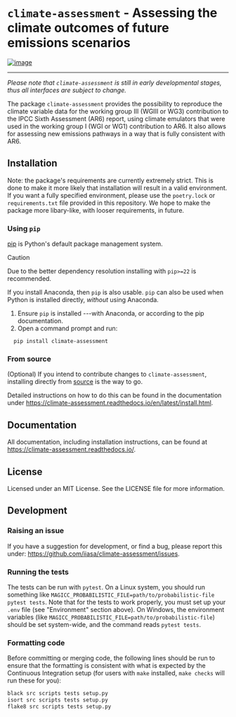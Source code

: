 # `climate-assessment` - Assessing the climate outcomes of future emissions scenarios

[![image](https://zenodo.org/badge/501176611.svg)](https://zenodo.org/badge/latestdoi/501176611)

------------------------------------------------------------------------

*Please note that `climate-assessment` is still in early developmental stages, thus*
*all interfaces are subject to change.*

The package `climate-assessment` provides the possibility to reproduce the climate
variable data for the working group III (WGIII or WG3) contribution to the IPCC Sixth
Assessment (AR6) report, using climate emulators that were used in the working group I
(WGI or WG1) contribution to AR6. It also allows for assessing new emissions pathways in
a way that is fully consistent with AR6.

## Installation

Note: the package's requirements are currently extremely strict. This is done to make it
more likely that installation will result in a valid environment. If you want a fully
specified environment, please use the `poetry.lock` or `requirements.txt` file provided
in this repository. We hope to make the package more libary-like, with looser
requirements, in future.

### Using `pip`

[pip](https://pip.pypa.io/en/stable/user_guide/) is Python's default package management
system.

> [!CAUTION]
> Due to the better dependency resolution installing with `pip>=22` is
> recommended.

If you install Anaconda, then `pip` is also usable. `pip` can also be used when Python
is installed directly, *without* using Anaconda.

1. Ensure `pip` is installed ---with Anaconda, or according to the pip documentation.
2. Open a command prompt and run:

```console
  pip install climate-assessment
```

### From source

(Optional) If you intend to contribute changes to `climate-assessment`,
installing directly from
[source](https://github.com/iiasa/climate-assessment) is the way to go.

Detailed instructions on how to do this can be found in the
documentation under
<https://climate-assessment.readthedocs.io/en/latest/install.html>.

## Documentation

All documentation, including installation instructions, can be found at
<https://climate-assessment.readthedocs.io/>.

## License

Licensed under an MIT License. See the LICENSE file for more
information.

## Development

### Raising an issue

If you have a suggestion for development, or find a bug, please report
this under: <https://github.com/iiasa/climate-assessment/issues>.

### Running the tests

The tests can be run with `pytest`. On a Linux system, you should run something like
`MAGICC_PROBABILISTIC_FILE=path/to/probabilistic-file pytest tests`. Note that for the
tests to work properly, you must set up your `.env` file (see \"Environment\" section
above). On Windows, the environment variables (like
`MAGICC_PROBABILISTIC_FILE=path/to/probabilistic-file`) should be set system-wide, and
the command reads `pytest tests`.

### Formatting code

Before committing or merging code, the following lines should be run to
ensure that the formatting is consistent with what is expected by the
Continuous Integration setup (for users with `make` installed,
`make checks` will run these for you):

``` bash
black src scripts tests setup.py
isort src scripts tests setup.py
flake8 src scripts tests setup.py
```
